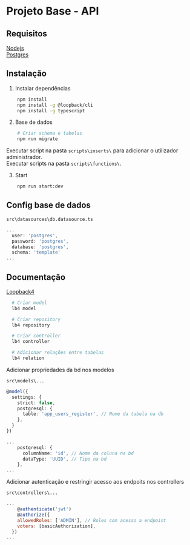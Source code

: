 # Projeto Base - API

## Requisitos

[Nodejs](https://nodejs.org/en)\
[Postgres](https://www.postgresql.org/)

## Instalação

1. Instalar dependências

```sh
    npm install
    npm install -g @loopback/cli
    npm install -g typescript
```

2. Base de dados

```sh
    # Criar schema e tabelas
    npm run migrate
```

Executar script na pasta `scripts\inserts\` para adicionar o utilizador administrador.\
Executar scripts na pasta `scripts\functions\`.

3. Start

```sh
    npm run start:dev
```

## Config base de dados

`src\datasources\db.datasource.ts`

```ts
...
  user: 'postgres',
  password: 'postgres',
  database: 'postgres',
  schema: 'template'
...
```

## Documentação

[Loopback4](https://loopback.io/doc/en/lb4/index.html)

```sh
  # Criar model
  lb4 model

  # Criar repository
  lb4 repository

  # Criar controller
  lb4 controller

  # Adicionar relações entre tabelas
  lb4 relation
```

Adicionar propriedades da bd nos modelos

`src\models\...`

```ts
@model({
  settings: {
    strict: false,
    postgresql: {
      table: 'app_users_register', // Nome da tabela na db
    },
  }
})
```

```ts
...
    postgresql: {
      columnName: 'id', // Nome da coluna na bd
      dataType: 'UUID', // Tipo na bd
    },
...
```


Adicionar autenticação e restringir acesso aos endpoits nos controllers

`src\controllers\...`

```js
...
    @authenticate('jwt')
    @authorize({
    allowedRoles: ['ADMIN'], // Roles com acesso a endpoint
    voters: [basicAuthorization],
  })
...
```
